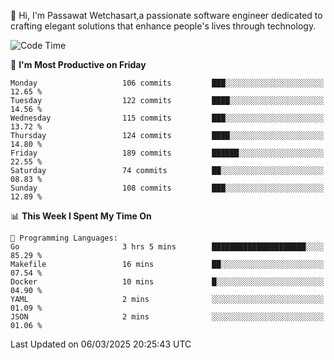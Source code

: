 
👋 Hi, I'm Passawat Wetchasart,a passionate software engineer dedicated to crafting elegant solutions that enhance people's lives through technology.


<!--START_SECTION:waka-->
![Code Time](http://img.shields.io/badge/Code%20Time-1%2C941%20hrs%2030%20mins-blue)

📅 **I'm Most Productive on Friday** 

```text
Monday                   106 commits         ███░░░░░░░░░░░░░░░░░░░░░░   12.65 % 
Tuesday                  122 commits         ████░░░░░░░░░░░░░░░░░░░░░   14.56 % 
Wednesday                115 commits         ███░░░░░░░░░░░░░░░░░░░░░░   13.72 % 
Thursday                 124 commits         ████░░░░░░░░░░░░░░░░░░░░░   14.80 % 
Friday                   189 commits         ██████░░░░░░░░░░░░░░░░░░░   22.55 % 
Saturday                 74 commits          ██░░░░░░░░░░░░░░░░░░░░░░░   08.83 % 
Sunday                   108 commits         ███░░░░░░░░░░░░░░░░░░░░░░   12.89 % 
```


📊 **This Week I Spent My Time On** 

```text
💬 Programming Languages: 
Go                       3 hrs 5 mins        █████████████████████░░░░   85.29 % 
Makefile                 16 mins             ██░░░░░░░░░░░░░░░░░░░░░░░   07.54 % 
Docker                   10 mins             █░░░░░░░░░░░░░░░░░░░░░░░░   04.90 % 
YAML                     2 mins              ░░░░░░░░░░░░░░░░░░░░░░░░░   01.09 % 
JSON                     2 mins              ░░░░░░░░░░░░░░░░░░░░░░░░░   01.06 % 
```


 Last Updated on 06/03/2025 20:25:43 UTC
<!--END_SECTION:waka-->

<!--
**markpassawat/markpassawat** is a ✨ _special_ ✨ repository because its `README.md` (this file) appears on your GitHub profile.

Here are some ideas to get you started:

- 🔭 I’m currently working on ...
- 🌱 I’m currently learning ...
- 👯 I’m looking to collaborate on ...
- 🤔 I’m looking for help with ...
- 💬 Ask me about ...
- 📫 How to reach me: ...
- 😄 Pronouns: He/Him
- ⚡ Fun fact: ...
-->
